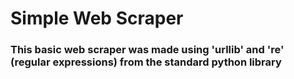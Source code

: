 <h1>Simple Web Scraper</h1>

<h3>This basic web scraper was made using 'urllib' and 're' (regular expressions) from the standard python library</h3>
